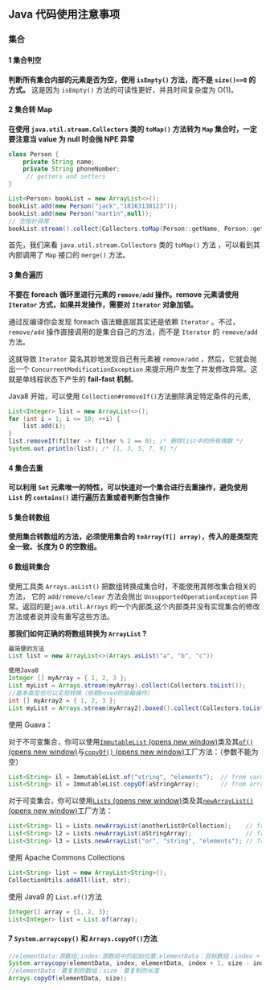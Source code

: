 ## Java 代码使用注意事项

### 集合

#### 1 集合判空

**判断所有集合内部的元素是否为空，使用 `isEmpty()` 方法，而不是 `size()==0` 的方式。** 这是因为 `isEmpty()` 方法的可读性更好，并且时间复杂度为 O(1)。

#### 2 集合转 Map

**在使用 `java.util.stream.Collectors` 类的 `toMap()` 方法转为 `Map` 集合时，一定要注意当 value 为 null 时会抛 NPE 异常**

```java 
class Person {
    private String name;
    private String phoneNumber;
     // getters and setters
}

List<Person> bookList = new ArrayList<>();
bookList.add(new Person("jack","18163138123"));
bookList.add(new Person("martin",null));
// 空指针异常
bookList.stream().collect(Collectors.toMap(Person::getName, Person::getPhoneNumber));
```

首先，我们来看 `java.util.stream.Collectors` 类的 `toMap()` 方法 ，可以看到其内部调用了 `Map` 接口的 `merge()` 方法。

#### 3 集合遍历 

**不要在 foreach 循环里进行元素的 `remove/add` 操作。remove 元素请使用 `Iterator` 方式，如果并发操作，需要对 `Iterator` 对象加锁。**

通过反编译你会发现 foreach 语法糖底层其实还是依赖 `Iterator` 。不过， `remove/add` 操作直接调用的是集合自己的方法，而不是 `Iterator` 的 `remove/add`方法。

这就导致 `Iterator` 莫名其妙地发现自己有元素被 `remove/add` ，然后，它就会抛出一个 `ConcurrentModificationException` 来提示用户发生了并发修改异常。这就是单线程状态下产生的 **fail-fast 机制**。 

Java8 开始，可以使用 `Collection#removeIf()`方法删除满足特定条件的元素,

```java 
List<Integer> list = new ArrayList<>();
for (int i = 1; i <= 10; ++i) {
    list.add(i);
}
list.removeIf(filter -> filter % 2 == 0); /* 删除list中的所有偶数 */
System.out.println(list); /* [1, 3, 5, 7, 9] */
```

#### 4 集合去重 

**可以利用 `Set` 元素唯一的特性，可以快速对一个集合进行去重操作，避免使用 `List` 的 `contains()` 进行遍历去重或者判断包含操作**

#### 5 集合转数组

**使用集合转数组的方法，必须使用集合的 `toArray(T[] array)`，传入的是类型完全一致、长度为 0 的空数组。**

#### 6 数组转集合 

使用工具类 `Arrays.asList()` 把数组转换成集合时，不能使用其修改集合相关的方法， 它的 `add/remove/clear` 方法会抛出 `UnsupportedOperationException` 异常。返回的是`java.util.Arrays` 的一个内部类,这个内部类并没有实现集合的修改方法或者说并没有重写这些方法。

**那我们如何正确的将数组转换为 `ArrayList` ?**

```java 
最简便的方法
List list = new ArrayList<>(Arrays.asList("a", "b", "c"))

使用Java8
Integer [] myArray = { 1, 2, 3 };
List myList = Arrays.stream(myArray).collect(Collectors.toList());
//基本类型也可以实现转换（依赖boxed的装箱操作）
int [] myArray2 = { 1, 2, 3 };
List myList = Arrays.stream(myArray2).boxed().collect(Collectors.toList());
```

使用 Guava：

对于不可变集合，你可以使用[`ImmutableList`  (opens new window)](https://github.com/google/guava/blob/master/guava/src/com/google/common/collect/ImmutableList.java)类及其[`of()`  (opens new window)](https://github.com/google/guava/blob/master/guava/src/com/google/common/collect/ImmutableList.java#L101)与[`copyOf()`  (opens new window)](https://github.com/google/guava/blob/master/guava/src/com/google/common/collect/ImmutableList.java#L225)工厂方法：（参数不能为空） 

```java
List<String> il = ImmutableList.of("string", "elements");  // from varargs
List<String> il = ImmutableList.copyOf(aStringArray);      // from array
```

对于可变集合，你可以使用[`Lists` (opens new window)](https://github.com/google/guava/blob/master/guava/src/com/google/common/collect/Lists.java)类及其[`newArrayList()` (opens new window)](https://github.com/google/guava/blob/master/guava/src/com/google/common/collect/Lists.java#L87)工厂方法：

```java
List<String> l1 = Lists.newArrayList(anotherListOrCollection);    // from collection
List<String> l2 = Lists.newArrayList(aStringArray);               // from array
List<String> l3 = Lists.newArrayList("or", "string", "elements"); // from varargs
```

使用 Apache Commons Collections

```java
List<String> list = new ArrayList<String>();
CollectionUtils.addAll(list, str);
```

使用 Java9 的 `List.of()`方法

```java
Integer[] array = {1, 2, 3};
List<Integer> list = List.of(array);
```

#### 7 `System.arraycopy()` 和 `Arrays.copyOf()`方法

```java
//elementData:源数组;index:源数组中的起始位置;elementData：目标数组；index + 1：目标数组中的起始位置； size - index：要复制的数组元素的数量；        
System.arraycopy(elementData, index, elementData, index + 1, size - index); 
//elementData：要复制的数组；size：要复制的长度
Arrays.copyOf(elementData, size);
```



